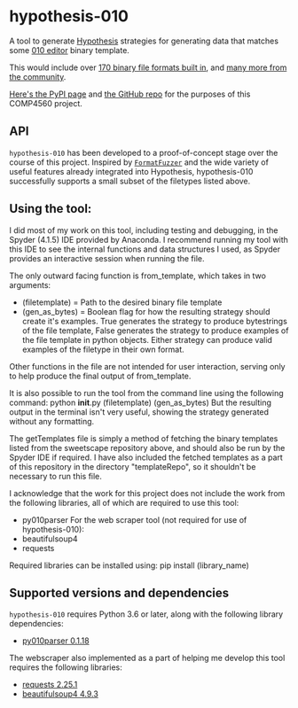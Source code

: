 # hypothesis-010

A tool to generate [Hypothesis](https://hypothesis.readthedocs.io) strategies for generating data
that matches some [010 editor](https://www.sweetscape.com/010editor/)
binary template.

This would include over [170 binary file formats built in](https://www.sweetscape.com/010editor/repository/templates/),
and [many more from the community](https://www.google.com/search?q=github+010+templates).

[Here's the PyPI page](https://pypi.org/project/hypothesis-010/) and
[the GitHub repo](https://github.com/DavidDunbier/hypothesis-010) for the purposes of this COMP4560 project.

## API

`hypothesis-010` has been developed to a proof-of-concept stage over the course of this project. Inspired by
[`FormatFuzzer`](https://uds-se.github.io/FormatFuzzer/) and the wide variety of
useful features already integrated into Hypothesis, hypothesis-010 successfully supports a small subset of the filetypes
listed above.

## Using the tool:
I did most of my work on this tool, including testing and debugging, in the Spyder (4.1.5) IDE provided by Anaconda.
I recommend running my tool with this IDE to see the internal functions and data structures I used, as Spyder provides
an interactive session when running the file.

The only outward facing function is from_template, which takes in two arguments:
 - (filetemplate) = Path to the desired binary file template
 - (gen_as_bytes) = Boolean flag for how the resulting strategy should create it's examples. True generates the strategy to produce bytestrings of the file template, False generates the strategy to produce examples of the file template in python objects. Either strategy can produce valid examples of the filetype in their own format.

Other functions in the file are not intended for user interaction, serving only to help produce the final output of from_template.

It is also possible to run the tool from the command line using the following command:
python __init__.py (filetemplate) (gen_as_bytes)
But the resulting output in the terminal isn't very useful, showing the strategy generated without any formatting.

The getTemplates file is simply a method of fetching the binary templates listed from the sweetscape repository above, and should also be run by the Spyder IDE if required. I have also included the fetched templates as a part of this repository in the directory "templateRepo", so it shouldn't be necessary to run this file.

I acknowledge that the work for this project does not include the work from the following libraries, all of which are required to use this tool:
 - py010parser
 For the web scraper tool (not required for use of hypothesis-010):
 - beautifulsoup4
 - requests

Required libraries can be installed using: pip install (library_name)

## Supported versions and dependencies

`hypothesis-010` requires Python 3.6 or later, along with the following library dependencies:
 - [py010parser 0.1.18](https://pypi.org/project/py010parser/)
 
The webscraper also implemented as a part of helping me develop this tool requires the following libraries:
 - [requests 2.25.1](https://pypi.org/project/requests/)
 - [beautifulsoup4 4.9.3](https://pypi.org/project/beautifulsoup4/)
